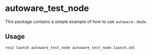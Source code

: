 # autoware_test_node

This package contains a simple example of how to use `autoware::Node`.

## Usage

```bash
ros2 launch autoware_test_node autoware_test_node.launch.xml
```

